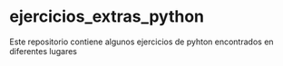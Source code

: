 # ejercicios_extras_python
 Este repositorio contiene algunos ejercicios de pyhton encontrados en diferentes lugares
